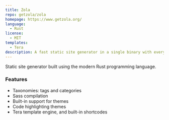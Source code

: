 ```yaml
---
title: Zola
repo: getzola/zola
homepage: https://www.getzola.org/
language:
  - Rust
license:
  - MIT
templates:
  - Tera
description: A fast static site generator in a single binary with everything built-in.
---
```


Static site generator built using the modern Rust programming language.

### Features

* Taxonomies: tags and categories
* Sass compilation
* Built-in support for themes
* Code highlighting themes
* Tera template engine, and built-in shortcodes

